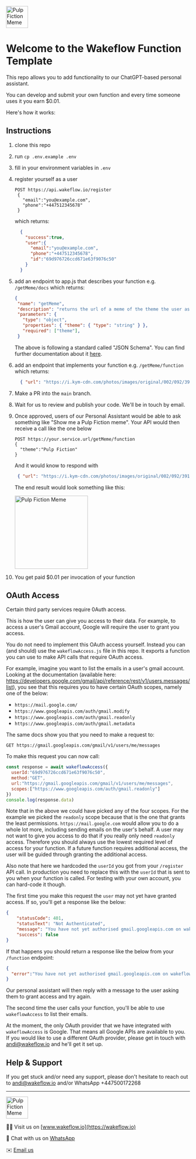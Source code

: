 <img src="https://wakeflow.io/wakeflowlogo-only.png" alt="Pulp Fiction Meme" style="width:60px;"/>

# Welcome to the Wakeflow Function Template

This repo allows you to add functionality to our ChatGPT-based personal assistant. 

You can develop and submit your own function and every time someone uses it you earn $0.01.

Here's how it works:

## Instructions
1. clone this repo
2. run `cp .env.example .env`
3. fill in your environment variables in `.env`
4. register yourself as a user
    
    ```
    POST https://api.wakeflow.io/register
     {
       "email":"you@example.com",
       "phone":"+447512345678"
     }
    ```
    which returns:
    ```json
      {
        "success":true,
        "user":{
          "email":"you@example.com",
          "phone":"+447512345678",
          "id":"69d976726ccd671e63f9076c50"
        }
      }
    ```
5. add an endpoint to app.js that describes your function
    e.g. `/getMeme/docs`
    which returns:
    ```json
    {
     "name": "getMeme",
     "description": "returns the url of a meme of the theme the user asked for",
     "parameters": {
       "type": "object",
       "properties": { "theme": { "type": "string" } },
       "required": ["theme"],
     }
     ```
     The above is following a standard called "JSON Schema". You can find further documentation about it [here](https://json-schema.org/learn/getting-started-step-by-step#defining-the-properties).
6. add an endpoint that implements your function
    e.g. `/getMeme/function`
    which returns:
    ```json
      { "url": "https://i.kym-cdn.com/photos/images/original/002/092/391/2b5" }
    ```
7. Make a PR into the `main` branch. 
8. Wait for us to review and publish your code. We'll be in touch by email.
9. Once approved, users of our Personal Assistant would be able to ask something like "Show me a Pulp Fiction meme". Your API would then receive a call like the one below
    ```
    POST https://your.service.url/getMeme/function
    {
      "theme":"Pulp Fiction" 
    }
    ```
    And it would know to respond with 
     ```json
      { "url": "https://i.kym-cdn.com/photos/images/original/002/092/391/2b5" }
    ```
    The end result would look something like this:

    <img src="https://www.wakeflow.io/pulpfiction.png" alt="Pulp Fiction Meme" style="width:200px;"/>


10. You get paid $0.01 per invocation of your function

## OAuth Access
Certain third party services require 0Auth access. 

This is how the user can give you access to their data. For example, to access a user's Gmail account, Google will require the user to grant you access. 

You do not need to implement this OAuth access yourself. Instead you can (and should) use the `wakeflowAccess.js` file in this repo. It exports a function you can use to make API calls that require OAuth access.

For example, imagine you want to list the emails in a user's gmail account. Looking at the documentation (available here: https://developers.google.com/gmail/api/reference/rest/v1/users.messages/list), you see that this requires you to have certain OAuth scopes, namely one of the below:

- `https://mail.google.com/`
- `https://www.googleapis.com/auth/gmail.modify`
- `https://www.googleapis.com/auth/gmail.readonly`
- `https://www.googleapis.com/auth/gmail.metadata`

The same docs show you that you need to make a request to:

`GET https://gmail.googleapis.com/gmail/v1/users/me/messages`

To make this request you can now call:
```javascript
const response = await wakeflowAccess({
  userId:"69d976726ccd671e63f9076c50",
  method:"GET",
  url:"https://gmail.googleapis.com/gmail/v1/users/me/messages",
  scopes:["https://www.googleapis.com/auth/gmail.readonly"]
})
console.log(response.data)
```

Note that in the above we could have picked any of the four scopes. For the example we picked the `readonly` scope because that is the one that grants the least permissions. `https://mail.google.com` would allow you to do a whole lot more, including sending emails on the user's behalf. A user may not want to give you access to do that if you really only need `readonly` access. Therefore you should always use the lowest required level of access for your function. If a future function requires additional access, the user will be guided through granting the additional access.

Also note that here we hardcoded the `userId` you got from your `/register` API call. In production you need to replace this with the `userId` that is sent to you when your function is called. For testing with your own account, you can hard-code it though.

The first time you make this request the `user` may not yet have granted access. If so, you'll get a response like the below:
```json
{
	"statusCode": 401,
	"statusText": "Not Authenticated",
	"message": "You have not yet authorised gmail.googleapis.com on wakeflow. You can do so by visiting this link: https://accounts.google.com/o/oauth2/v2/auth?access_type=offline&scope=[...]&approval_prompt=force&response_type=code&redirect_uri=https://api.wakeflow.io/googleOAuth2Callback",
	"success": false
}
```

If that happens you should return a response like the below from your `/function` endpoint:
```json
{
  "error":"You have not yet authorised gmail.googleapis.com on wakeflow. You can do so by visiting this link: https://accounts.google.com/o/oauth2/v2/auth?access_type=offline&scope=[...]&approval_prompt=force&response_type=code&redirect_uri=https://api.wakeflow.io/googleOAuth2Callback"
}
```

Our personal assistant will then reply with a message to the user asking them to grant access and try again.

The second time the user calls your function, you'll be able to use `wakeflowAccess` to list their emails.

At the moment, the only OAuth provider that we have integrated with `wakeflowAccess` is Google. That means all Google APIs are available to you. If you would like to use a different OAuth provider, please get in touch with andi@wakeflow.io and he'll get it set up.

## Help & Support

If you get stuck and/or need any support, please don't hesitate to reach out to andi@wakeflow.io and/or WhatsApp +447500172268

---
<img src="https://wakeflow.io/wakeflowlogo-only.png" alt="Pulp Fiction Meme" style="width:60px;"/>

👨‍💻 Visit us on [www.wakeflow.io](https://wakeflow.io) 

💬 Chat with us on [WhatsApp](https://api.whatsapp.com/send?phone=447500172268)

✉️ [Email us](mailto:contact@wakeflow.io)
